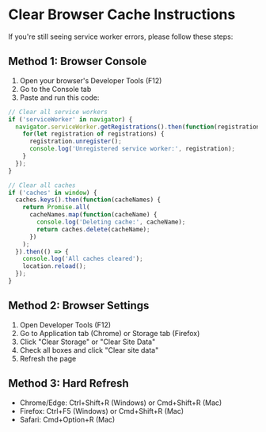 # Clear Browser Cache Instructions

If you're still seeing service worker errors, please follow these steps:

## Method 1: Browser Console
1. Open your browser's Developer Tools (F12)
2. Go to the Console tab
3. Paste and run this code:

```javascript
// Clear all service workers
if ('serviceWorker' in navigator) {
  navigator.serviceWorker.getRegistrations().then(function(registrations) {
    for(let registration of registrations) {
      registration.unregister();
      console.log('Unregistered service worker:', registration);
    }
  });
}

// Clear all caches
if ('caches' in window) {
  caches.keys().then(function(cacheNames) {
    return Promise.all(
      cacheNames.map(function(cacheName) {
        console.log('Deleting cache:', cacheName);
        return caches.delete(cacheName);
      })
    );
  }).then(() => {
    console.log('All caches cleared');
    location.reload();
  });
}
```

## Method 2: Browser Settings
1. Open Developer Tools (F12)
2. Go to Application tab (Chrome) or Storage tab (Firefox)
3. Click "Clear Storage" or "Clear Site Data"
4. Check all boxes and click "Clear site data"
5. Refresh the page

## Method 3: Hard Refresh
- Chrome/Edge: Ctrl+Shift+R (Windows) or Cmd+Shift+R (Mac)
- Firefox: Ctrl+F5 (Windows) or Cmd+Shift+R (Mac)
- Safari: Cmd+Option+R (Mac)